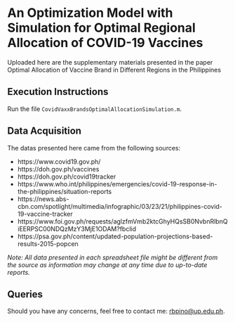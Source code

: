 # An Optimization Model with Simulation for Optimal Regional Allocation of COVID-19 Vaccines
Uploaded here are the supplementary materials presented in the paper Optimal Allocation of Vaccine Brand in Different Regions in the Philippines

## Execution Instructions
Run the file `CovidVaxxBrandsOptimalAllocationSimulation.m`.

## Data Acquisition
The datas presented here came from the following sources:

<ul>
<li> https://www.covid19.gov.ph/ </li> 
<li> https://doh.gov.ph/vaccines </li>
<li> https://doh.gov.ph/covid19tracker </li>
<li> https://www.who.int/philippines/emergencies/covid-19-response-in-the-philippines/situation-reports </li>
<li> https://news.abs-cbn.com/spotlight/multimedia/infographic/03/23/21/philippines-covid-19-vaccine-tracker </li>
<li> https://www.foi.gov.ph/requests/aglzfmVmb2ktcGhyHQsSB0NvbnRlbnQiEERPSC00NDQzMzY3MjE1ODAM?fbclid </li>
<li> https://psa.gov.ph/content/updated-population-projections-based-results-2015-popcen </li>
</ul>

<i> Note: All data presented in each spreadsheet file might be different from the source as information may change at any time due to up-to-date reports. </i>

## Queries
Should you have any concerns, feel free to contact me: rbpino@up.edu.ph.
